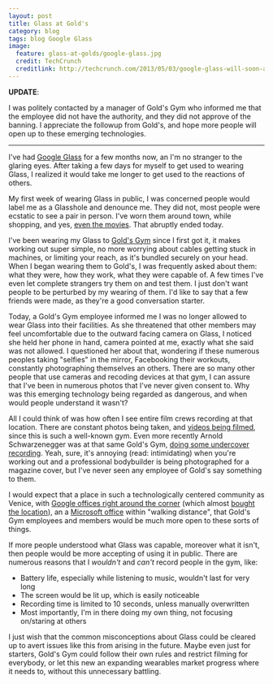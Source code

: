 ```yaml
---
layout: post
title: Glass at Gold's
category: blog
tags: blog Google Glass
image:
  feature: glass-at-golds/google-glass.jpg
  credit: TechCrunch
  creditlink: http://techcrunch.com/2013/05/03/google-glass-will-soon-also-let-iphone-users-access-navigation-and-text-messages/
---
```


**UPDATE**:

I was politely contacted by a manager of Gold's Gym who informed me that the employee did not have the authority, and they did not approve of the banning. I appreciate the followup from Gold's, and hope more people will open up to these emerging technologies.

- - -

I've had [Google Glass](//www.google.com/glass/) for a few months now, an I'm no stranger to the glaring eyes. After taking a few days for myself to get used to wearing Glass, I realized it would take me longer to get used to the reactions of others.

My first week of wearing Glass in public, I was concerned people would label me as a Glasshole and denounce me. They did not, most people were ecstatic to see a pair in person. I've worn them around town, while shopping, and yes, [even the movies](//www.theverge.com/2014/1/21/5331748/google-glass-wearing-movie-patron-questioned-for-piracy). That abruptly ended today.

I've been wearing my Glass to [Gold's Gym](//www.goldsgym.com/) since I first got it, it makes working out super simple, no more worrying about cables getting stuck in machines, or limiting your reach, as it's bundled securely on your head. When I began wearing them to Gold's, I was frequently asked about them: what they were, how they work, what they were capable of. A few times I've even let complete strangers try them on and test them. I just don't want people to be perturbed by my wearing of them. I'd like to say that a few friends were made, as they're a good conversation starter.

Today, a Gold's Gym employee informed me I was no longer allowed to wear Glass into their facilities. As she threatened that other members may feel uncomfortable due to the outward facing camera on Glass, I noticed she held her phone in hand, camera pointed at me, exactly what she said was not allowed. I questioned her about that, wondering if these numerous peoples taking "selfies" in the mirror, Facebooking their workouts, constantly photographing themselves an others. There are so many other people that use cameras and recoding devices at that gym, I can assure that I've been in numerous photos that I've never given consent to. Why was this emerging technology being regarded as dangerous, and when would people understand it wasn't?

All I could think of was how often I see entire film crews recording at that location. There are constant photos being taken, and [videos being filmed](//www.youtube.com/results?search_query=golds%20gym), since this is such a well-known gym. Even more recently Arnold Schwarzenegger was at that same Gold's Gym, [doing some undercover recording](//www.huffingtonpost.com/2014/01/21/arnold-schwarzenegger-reddit-ama_n_4640304.html). Yeah, sure, it's annoying (read: intimidating) when you're working out and a professional bodybuilder is being photographed for a magazine cover, but I've never seen any employee of Gold's say something to them.

I would expect that a place in such a technologically centered community as Venice, with [Google offices right around the corner](//www.google.com/maps/preview/place/Google+Los+Angeles) (which almost [bought the location](//www.laweekly.com/informer/2012/05/15/confirmed-google-will-take-over-golds-gym-in-venice-plus-170000-square-feet-of-surrounding-real-estate)), an a [Microsoft office](//www.yovenice.com/2012/11/12/microsoft-is-moving-to-venice-beach/) within "walking distance", that Gold's Gym employees and members would be much more open to these sorts of things.

If more people understood what Glass was capable, moreover what it isn't, then people would be more accepting of using it in public. There are numerous reasons that I *wouldn't* and *can't* record people in the gym, like:

* Battery life, especially while listening to music, wouldn't last for very long
* The screen would be lit up, which is easily noticeable
* Recording time is limited to 10 seconds, unless manually overwritten
* Most importantly, I'm in there doing my own thing, not focusing on/staring at others

I just wish that the common misconceptions about Glass could be cleared up to avert issues like this from arising in the future. Maybe even just for starters, Gold's Gym could follow their own rules and restrict filming for everybody, or let this new an expanding wearables market progress where it needs to, without this unnecessary battling.
